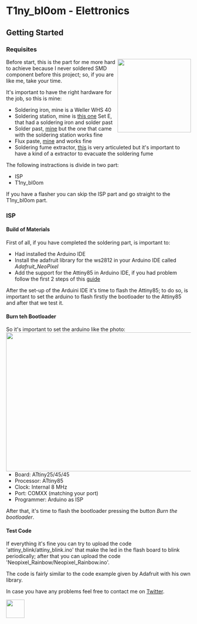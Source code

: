 # T1ny_bl0om - Elettronics

## Getting Started

### Requisites
<img align="right" width="200" height="200" src="https://github.com/Raffa2s/T1ny_bl0om/blob/T1ny_bl0om/master/Images/photo_2019-07-17_12-12-55.jpg">Before start, this is the part for me more hard to achieve because I never soldered SMD component before this project; so, if you are like me, take your time.

It's important to have the right hardware for the job, so this is mine:
- Soldering iron, mine is a Weller WHS 40
- Soldering station, mine is [this one](https://www.aliexpress.com/item/32817153181.html?spm=a2g0s.9042311.0.0.27424c4d8S5X5Y) Set E, that had a soldering iron and solder past
- Solder past, [mine](https://www.aliexpress.com/item/32623418957.html?spm=a2g0s.9042311.0.0.27424c4d8S5X5Y) but the one that came with the soldering station works fine
- Flux paste, [mine](https://www.aliexpress.com/item/32331668231.html?spm=a2g0s.9042311.0.0.27424c4dDTmYnn) and works fine
- Soldering fume extractor, [this](https://www.youtube.com/watch?v=gNbNKMQhCOQ) is very articuleted but it's important to have a kind of a extractor to evacuate the soldering fume

The following instractions is divide in two part:
- ISP
- T1ny_bl0om

If you have a flasher you can skip the ISP part and go straight to the T1ny_bl0om part.

### ISP
#### Build of Materials




First of all, if you have completed the soldering part, is important to:
- Had installed the Arduino IDE
- Install the adafruit library for the ws2812 in your Arduino IDE called *Adafruit_NeoPixel*
- Add the support for the Attiny85 in Arduino IDE, if you had problem follow the first 2 steps of this [guide](https://www.instructables.com/id/How-to-Program-an-Attiny85-From-an-Arduino-Uno/)

After the set-up of the Arduini IDE it's time to flash the Attiny85; to do so, is important to set the arduino to flash firstly the bootloader to the Attiny85 and after that we test it.

#### Burn teh Bootloader

So it's important to set the arduino like the photo:
<img align="left" width="511" height="378" src="https://github.com/Raffa2s/T1ny_bl0om/blob/T1ny_bl0om/master/Images/screen.PNG">
- Board: ATtiny25/45/45
- Processor: ATtiny85
- Clock: Internal 8 MHz
- Port: COMXX (matching your port)
- Programmer: Arduino as ISP

After that, it's time to flash the bootloader pressing the button *Burn the bootloader*.



#### Test Code

If everything it's fine you can try to upload the code 'attiny_blink/attiny_blink.ino' that make the led in the flash board to blink periodically; after that you can upload the code 'Neopixel_Rainbow/Neopixel_Rainbow.ino'.

The code is fairly similar to the code example given by Adafruit with his own library.

In case you have any problems feel free to contact me on [Twitter](https://twitter.com/raffass).



<img src="https://github.com/Raffa2s/T1ny_bl0om/blob/T1ny_bl0om/master/Images/yop.gif" width="50">
